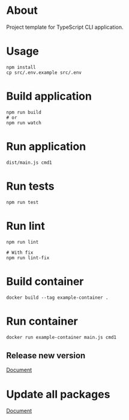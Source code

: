 # About

Project template for TypeScript CLI application.

# Usage

```
npm install
cp src/.env.example src/.env
```

# Build application

```
npm run build
# or
npm run watch
```

# Run application

```
dist/main.js cmd1
```

# Run tests

```
npm run test
```

# Run lint

```
npm run lint

# With fix
npm run lint-fix
```

# Build container

```
docker build --tag example-container .
```

# Run container

```
docker run example-container main.js cmd1
```

## Release new version

[Document](https://gist.github.com/t-kuni/3d0a5cc86ab63cab3188160f5535afc0#%E6%96%B0%E3%81%97%E3%81%84%E3%83%90%E3%83%BC%E3%82%B8%E3%83%A7%E3%83%B3%E3%82%92%E6%8E%A1%E7%95%AA%E3%81%99%E3%82%8B)

# Update all packages

[Document](https://gist.github.com/t-kuni/e59677cbe6b0ac0046a5615bbf4ec043)
